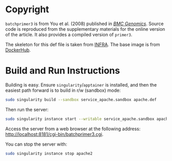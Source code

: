 # Copyright
`batchprimer3` is from You et al. (2008) published in [_BMC Genomics_](https://bmcbioinformatics.biomedcentral.com/articles/10.1186/1471-2105-9-253). Source code is reproduced from the supplementary materials for the online version of the article.
It also provides a compiled version of `primer3`.

The skeleton for this def file is taken from [INFRA](https://forgemia.inra.fr/singularity/microservices/apache2). The base image is from [DockerHub](https://hub.docker.com/r/ubuntu/apache2).

# Build and Run Instructions
Building is easy. Ensure `singularity`/`apptainer` is installed, and then the easiest path forward is to build in r/w (sandbox) mode:

```bash
sudo singularity build --sandbox service_apache.sandbox apache.def
```

Then run the server:

```bash
sudo singularity instance start --writable service_apache.sandbox apache2
```

Access the server from a web browser at the following address: [http://localhost:8181/cgi-bin/batchprimer3.cgi](http://localhost:8181/cgi-bin/batchprimer3.cgi).

You can stop the server with:

```bash
sudo singularity instance stop apache2
```

